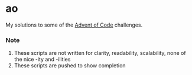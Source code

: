 # ao

My solutions to some of the [Advent of Code](https://adventofcode.com/) challenges.

### Note

1. These scripts are not written for clarity, readability, scalability, none of the nice -ity and -ilities
2. These scripts are pushed to show completion


